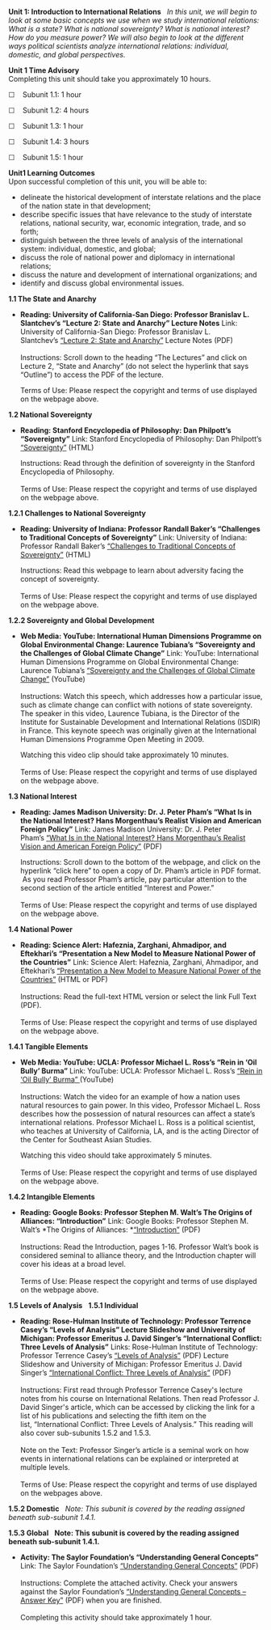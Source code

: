 **Unit 1: Introduction to International Relations** <span
id="1"></span> 
*In this unit, we will begin to look at some basic concepts we use when
we study international relations: What is a state? What is national
sovereignty? What is national interest? How do you measure power? We
will also begin to look at the different ways political scientists
analyze international relations: individual, domestic, and global
perspectives.*

**Unit 1 Time Advisory**  
Completing this unit should take you approximately 10 hours.  
  
 ☐    Subunit 1.1: 1 hour

☐    Subunit 1.2: 4 hours

☐    Subunit 1.3: 1 hour

☐    Subunit 1.4: 3 hours

☐    Subunit 1.5: 1 hour

**Unit1 Learning Outcomes**  
Upon successful completion of this unit, you will be able to:  
-   delineate the historical development of interstate relations and the
    place of the nation state in that development; 
-   describe specific issues that have relevance to the study of
    interstate relations, national security, war, economic integration,
    trade, and so forth;
-   distinguish between the three levels of analysis of the
    international system: individual, domestic, and global;
-   discuss the role of national power and diplomacy in international
    relations;
-   discuss the nature and development of international organizations;
    and 
-   identify and discuss global environmental issues.

**1.1 The State and Anarchy** <span id="1.1"></span> 
-   **Reading: University of California-San Diego: Professor Branislav
    L. Slantchev’s “Lecture 2: State and Anarchy” Lecture Notes**
    Link: University of California-San Diego: Professor Branislav L.
    Slantchev’s [“](http://slantchev.ucsd.edu/courses/ps12/)[Lecture
    2: State and
    Anarchy](http://slantchev.ucsd.edu/courses/ps12/)[”](http://slantchev.ucsd.edu/courses/ps12/)
    Lecture Notes (PDF)   
        
     Instructions: Scroll down to the heading “The Lectures” and click
    on Lecture 2, “State and Anarchy” (do not select the hyperlink that
    says “Outline”) to access the PDF of the lecture.    
      
     Terms of Use: Please respect the copyright and terms of use
    displayed on the webpage above.

**1.2 National Sovereignty** <span id="1.2"></span> 
-   **Reading: Stanford Encyclopedia of Philosophy: Dan Philpott’s
    “Sovereignty”**
    Link: Stanford Encyclopedia of Philosophy: Dan Philpott’s
    [“](http://plato.stanford.edu/entries/sovereignty/)[Sovereignty](http://plato.stanford.edu/entries/sovereignty/)[”](http://plato.stanford.edu/entries/sovereignty/) (HTML)  
      
     Instructions: Read through the definition of sovereignty in
    the Stanford Encyclopedia of Philosophy.   
        
     Terms of Use: Please respect the copyright and terms of use
    displayed on the webpage above.

**1.2.1 Challenges to National Sovereignty** <span id="1.2.1"></span> 
-   **Reading: University of Indiana: Professor Randall Baker’s
    “Challenges to Traditional Concepts of Sovereignty”**
    Link: University of Indiana: Professor Randall
    Baker’s [“](https://web.archive.org/web/20141229212047/http://classwebs.spea.indiana.edu/bakerr/challenges_to_sovereignty.htm)[Challenges
    to Traditional Concepts of
    Sovereignty](http://classwebs.spea.indiana.edu/bakerr/challenges_to_sovereignty.htm)[”](https://web.archive.org/web/20141229212047/http://classwebs.spea.indiana.edu/bakerr/challenges_to_sovereignty.htm) (HTML)  
      
     Instructions: Read this webpage to learn about adversity facing the
    concept of sovereignty.  
        
     Terms of Use: Please respect the copyright and terms of use
    displayed on the webpage above.

**1.2.2 Sovereignty and Global Development** <span id="1.2.2"></span> 
-   **Web Media: YouTube: International Human Dimensions Programme on
    Global Environmental Change: Laurence Tubiana’s “Sovereignty and the
    Challenges of Global Climate Change”**
    Link: YouTube: International Human Dimensions Programme on Global
    Environmental Change: Laurence
    Tubiana’s [“](http://www.youtube.com/watch?v=itVaPDIBRrI)[Sovereignty
    and the Challenges of Global Climate
    Change](http://www.youtube.com/watch?v=itVaPDIBRrI)[”](http://www.youtube.com/watch?v=itVaPDIBRrI) (YouTube)  
        
     Instructions: Watch this speech, which addresses how a particular
    issue, such as climate change can conflict with notions of state
    sovereignty. The speaker in this video, Laurence Tubiana, is the
    Director of the Institute for Sustainable Development and
    International Relations (ISDIR) in France. This keynote speech was
    originally given at the International Human Dimensions Programme
    Open Meeting in 2009.  
      
     Watching this video clip should take approximately 10 minutes.   
        
     Terms of Use: Please respect the copyright and terms of use
    displayed on the webpage above.

**1.3 National Interest** <span id="1.3"></span> 
-   **Reading: James Madison University: Dr. J. Peter Pham’s “What Is in
    the National Interest? Hans Morgenthau’s Realist Vision and American
    Foreign Policy”**
    Link: James Madison University: Dr. J. Peter
    Pham’s [“](http://www.jmu.edu/nelsoninstitute/natlinterest102708.htm)[What
    Is in the National Interest? Hans Morgenthau’s Realist Vision and
    American Foreign
    Policy](http://www.jmu.edu/nelsoninstitute/natlinterest102708.htm)[”](http://www.jmu.edu/nelsoninstitute/natlinterest102708.htm) (PDF)  
      
     Instructions: Scroll down to the bottom of the webpage, and click
    on the hyperlink “click here” to open a copy of Dr. Pham’s article
    in PDF format.  As you read Professor Pham’s article, pay particular
    attention to the second section of the article entitled “Interest
    and Power.”   
        
     Terms of Use: Please respect the copyright and terms of use
    displayed on the webpage above.

**1.4 National Power** <span id="1.4"></span> 
-   **Reading: Science Alert: Hafeznia, Zarghani, Ahmadipor, and
    Eftekhari’s “Presentation a New Model to Measure National Power of
    the Countries”**
    Link: Science Alert: Hafeznia, Zarghani, Ahmadipor, and Eftekhari’s
    [“Presentation a New Model to Measure National Power of the
    Countries”](http://scialert.net/fulltext/?doi=jas.2008.230.240) (HTML
    or PDF)  
        
     Instructions: Read the full-text HTML version or select the link
    Full Text (PDF).   
        
     Terms of Use: Please respect the copyright and terms of use
    displayed on the webpage above.

**1.4.1 Tangible Elements** <span id="1.4.1"></span> 
-   **Web Media: YouTube: UCLA: Professor Michael L. Ross’s “Rein in
    ‘Oil Bully’ Burma”**
    Link: YouTube: UCLA: Professor Michael L.
    Ross’s [“](http://www.youtube.com/watch?v=qxEDpgXKVhg)[Rein in ‘Oil
    Bully’
    Burma](http://www.youtube.com/watch?v=qxEDpgXKVhg)[” ](http://www.youtube.com/watch?v=qxEDpgXKVhg)(YouTube)  
        
     Instructions: Watch the video for an example of how a nation uses
    natural resources to gain power. In this video, Professor Michael L.
    Ross describes how the possession of natural resources can affect a
    state’s international relations. Professor Michael L. Ross is a
    political scientist, who teaches at University of California, LA,
    and is the acting Director of the Center for Southeast Asian
    Studies.  
      
     Watching this video should take approximately 5 minutes.   
        
     Terms of Use: Please respect the copyright and terms of use
    displayed on the webpage above.

**1.4.2 Intangible Elements** <span id="1.4.2"></span> 
-   **Reading: Google Books: Professor Stephen M. Walt’s The Origins of
    Alliances: “Introduction”**
    Link: Google Books: Professor Stephen M. Walt’s *The Origins of
    Alliances: *[“Introduction”](http://books.google.com/books?id=EuwgR-ogAHwC&lpg=PP1&pg=PA1#v=onepage&q&f=false) (PDF)  
        
     Instructions: Read the Introduction, pages 1-16. Professor Walt’s
    book is considered seminal to alliance theory, and the Introduction
    chapter will cover his ideas at a broad level.  
        
     Terms of Use: Please respect the copyright and terms of use
    displayed on the webpage above.

**1.5 Levels of Analysis** <span id="1.5"></span> 
**1.5.1 Individual** <span id="1.5.1"></span> 
-   **Reading: Rose-Hulman Institute of Technology: Professor Terrence
    Casey’s “Levels of Analysis” Lecture Slideshow and University of
    Michigan: Professor Emeritus J. David Singer’s “International
    Conflict: Three Levels of Analysis”**
    Links: Rose-Hulman Institute of Technology: Professor Terrence
    Casey’s [“Levels of
    Analysis”](http://www.rose-hulman.edu/~casey1/IR-Levels%20of%20Analysis.pdf) (PDF)
    Lecture Slideshow and University of Michigan: Professor Emeritus J.
    David Singer’s [“International Conflict: Three Levels of
    Analysis”](http://sitemaker.umich.edu/jdsinger/singer_s_output) (PDF)   
        
     Instructions: First read through Professor Terrence Casey's lecture
    notes from his course on International Relations. Then read
    Professor J. David Singer's article, which can be accessed by
    clicking the link for a list of his publications and selecting the
    fifth item on the list, “International Conflict: Three Levels of
    Analysis.” This reading will also cover sub-subunits 1.5.2 and
    1.5.3.  
        
     Note on the Text: Professor Singer’s article is a seminal work on
    how events in international relations can be explained or
    interpreted at multiple levels.  
        
     Terms of Use: Please respect the copyright and terms of use
    displayed on the webpages above.

**1.5.2 Domestic** <span id="1.5.2"></span> 
*Note: This subunit is covered by the reading assigned beneath
sub-subunit 1.4.1.*

**1.5.3 Global** <span id="1.5.3"></span> 
**Note: This subunit is covered by the reading assigned beneath
sub-subunit 1.4.1.**

-   **Activity: The Saylor Foundation’s “Understanding General
    Concepts”**
    Link: The Saylor Foundation’s [“Understanding General
    Concepts”](https://resources.saylor.org/archived/wp-content/uploads/2012/10/POLSC211-Unit-1-Activity-Understanding-General-Concepts-FINAL.pdf)
    (PDF)  
        
     Instructions: Complete the attached activity. Check your answers
    against the Saylor Foundation’s [“Understanding General Concepts –
    Answer
    Key”](https://resources.saylor.org/archived/wp-content/uploads/2012/10/POLSC211-Unit-1-Activity-Understanding-General-Concepts-Answer-Key-FINAL.pdf)
    (PDF) when you are finished.  
        
     Completing this activity should take approximately 1 hour.


